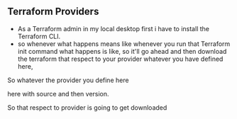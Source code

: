## Terraform Providers 
- As a Terraform admin in my local desktop first i have to install the Terraform CLI.
- so whenever what happens means like whenever you run that Terraform init command what happens is like, so it'll go ahead and then download the terraform that respect to your provider whatever you have defined here,

So whatever the provider you define here

here with source and then version.

So that respect to provider is going to get downloaded